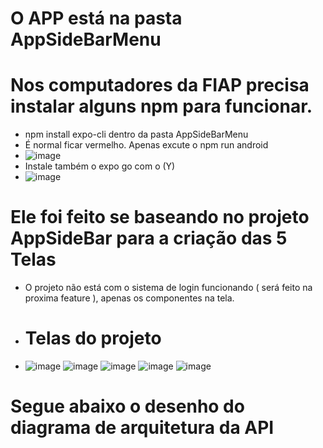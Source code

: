 # O APP está na pasta AppSideBarMenu
# Nos computadores da FIAP precisa instalar alguns npm para funcionar.
 - npm install expo-cli dentro da pasta AppSideBarMenu
 - É normal ficar vermelho. Apenas excute o npm run android
 - ![image](https://github.com/user-attachments/assets/19af7a2d-591a-40bb-b278-555d3fb3e850)
 - Instale também o expo go com o (Y)
 - ![image](https://github.com/user-attachments/assets/5e7b4ebc-1280-4d87-a4ae-b338ce36e2ab)


# Ele foi feito se baseando no projeto AppSideBar para a criação das 5 Telas

- O projeto não está com o sistema de login funcionando ( será feito na proxima feature ), apenas os componentes na tela.

- # Telas do projeto
- ![image](https://github.com/user-attachments/assets/4483b24d-234a-4f9d-82e9-c3a4b93ca9ee)
![image](https://github.com/user-attachments/assets/bf840922-7081-4bea-9327-74fd81f104a4)
![image](https://github.com/user-attachments/assets/f743cd37-90f1-410f-8b16-7e08841a1b59)
![image](https://github.com/user-attachments/assets/7e8a9d03-d2b1-43c6-9cb8-af89debc1d46)
![image](https://github.com/user-attachments/assets/61759f06-9f49-4a56-b286-8c994b0a29fa)

# Segue abaixo o desenho do diagrama de arquitetura da API




